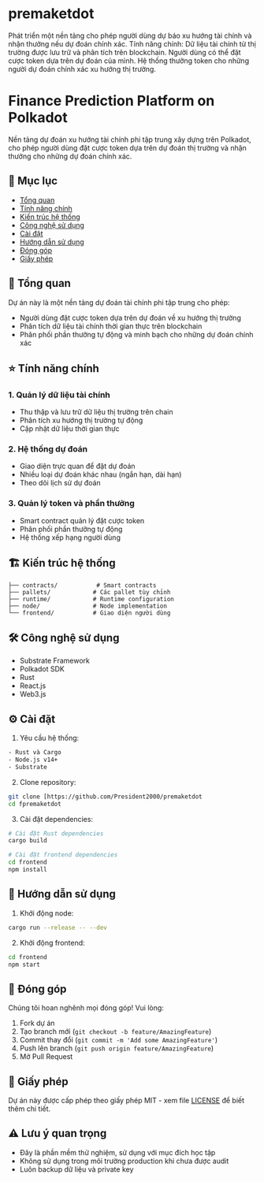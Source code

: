 # premaketdot
Phát triển một nền tảng cho phép người dùng dự báo xu hướng tài chính và nhận thưởng nếu dự đoán chính xác. Tính năng chính: Dữ liệu tài chính từ thị trường được lưu trữ và phân tích trên blockchain. Người dùng có thể đặt cược token dựa trên dự đoán của mình. Hệ thống thưởng token cho những người dự đoán chính xác xu hướng thị trường. 

# Finance Prediction Platform on Polkadot

Nền tảng dự đoán xu hướng tài chính phi tập trung xây dựng trên Polkadot, cho phép người dùng đặt cược token dựa trên dự đoán thị trường và nhận thưởng cho những dự đoán chính xác.

## 📑 Mục lục
- [Tổng quan](#tổng-quan)
- [Tính năng chính](#tính-năng-chính)
- [Kiến trúc hệ thống](#kiến-trúc-hệ-thống)
- [Công nghệ sử dụng](#công-nghệ-sử-dụng)
- [Cài đặt](#cài-đặt)
- [Hướng dẫn sử dụng](#hướng-dẫn-sử-dụng)
- [Đóng góp](#đóng-góp)
- [Giấy phép](#giấy-phép)

## 🎯 Tổng quan

Dự án này là một nền tảng dự đoán tài chính phi tập trung cho phép:
- Người dùng đặt cược token dựa trên dự đoán về xu hướng thị trường
- Phân tích dữ liệu tài chính thời gian thực trên blockchain
- Phân phối phần thưởng tự động và minh bạch cho những dự đoán chính xác

## ⭐ Tính năng chính

### 1. Quản lý dữ liệu tài chính
- Thu thập và lưu trữ dữ liệu thị trường trên chain
- Phân tích xu hướng thị trường tự động
- Cập nhật dữ liệu thời gian thực

### 2. Hệ thống dự đoán
- Giao diện trực quan để đặt dự đoán
- Nhiều loại dự đoán khác nhau (ngắn hạn, dài hạn)
- Theo dõi lịch sử dự đoán

### 3. Quản lý token và phần thưởng
- Smart contract quản lý đặt cược token
- Phân phối phần thưởng tự động
- Hệ thống xếp hạng người dùng

## 🏗 Kiến trúc hệ thống

```
├── contracts/           # Smart contracts 
├── pallets/            # Các pallet tùy chỉnh
├── runtime/            # Runtime configuration
├── node/               # Node implementation
└── frontend/           # Giao diện người dùng
```

## 🛠 Công nghệ sử dụng

- Substrate Framework
- Polkadot SDK
- Rust
- React.js
- Web3.js

## ⚙️ Cài đặt

1. Yêu cầu hệ thống:
```bash
- Rust và Cargo
- Node.js v14+
- Substrate
```

2. Clone repository:
```bash
git clone [https://github.com/President2000/premaketdot
cd fpremaketdot

```

3. Cài đặt dependencies:
```bash
# Cài đặt Rust dependencies
cargo build

# Cài đặt frontend dependencies
cd frontend
npm install
```

## 📖 Hướng dẫn sử dụng

1. Khởi động node:
```bash
cargo run --release -- --dev
```

2. Khởi động frontend:
```bash
cd frontend
npm start
```

## 🤝 Đóng góp

Chúng tôi hoan nghênh mọi đóng góp! Vui lòng:

1. Fork dự án
2. Tạo branch mới (`git checkout -b feature/AmazingFeature`)
3. Commit thay đổi (`git commit -m 'Add some AmazingFeature'`)
4. Push lên branch (`git push origin feature/AmazingFeature`)
5. Mở Pull Request

## 📝 Giấy phép

Dự án này được cấp phép theo giấy phép MIT - xem file [LICENSE](LICENSE) để biết thêm chi tiết.



## ⚠️ Lưu ý quan trọng

- Đây là phần mềm thử nghiệm, sử dụng với mục đích học tập
- Không sử dụng trong môi trường production khi chưa được audit
- Luôn backup dữ liệu và private key
